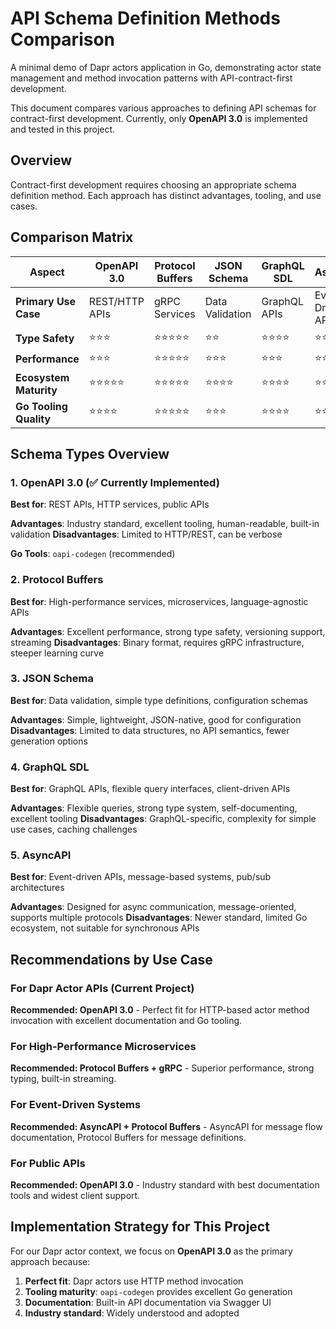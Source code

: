 # API Schema Definition Methods Comparison

A minimal demo of Dapr actors application in Go, demonstrating actor state management and method invocation patterns with API-contract-first development.

This document compares various approaches to defining API schemas for contract-first development. Currently, only **OpenAPI 3.0** is implemented and tested in this project.

## Overview

Contract-first development requires choosing an appropriate schema definition method. Each approach has distinct advantages, tooling, and use cases.

## Comparison Matrix

| Aspect | OpenAPI 3.0 | Protocol Buffers | JSON Schema | GraphQL SDL | AsyncAPI |
|--------|-------------|------------------|-------------|-------------|----------|
| **Primary Use Case** | REST/HTTP APIs | gRPC Services | Data Validation | GraphQL APIs | Event-Driven APIs |
| **Type Safety** | ⭐⭐⭐ | ⭐⭐⭐⭐⭐ | ⭐⭐ | ⭐⭐⭐⭐ | ⭐⭐ |
| **Performance** | ⭐⭐⭐ | ⭐⭐⭐⭐⭐ | ⭐⭐⭐ | ⭐⭐⭐ | ⭐⭐⭐ |
| **Ecosystem Maturity** | ⭐⭐⭐⭐⭐ | ⭐⭐⭐⭐⭐ | ⭐⭐⭐⭐ | ⭐⭐⭐⭐ | ⭐⭐⭐ |
| **Go Tooling Quality** | ⭐⭐⭐⭐ | ⭐⭐⭐⭐⭐ | ⭐⭐⭐ | ⭐⭐⭐⭐ | ⭐⭐ |

## Schema Types Overview

### 1. OpenAPI 3.0 (✅ Currently Implemented)

**Best for**: REST APIs, HTTP services, public APIs

**Advantages**: Industry standard, excellent tooling, human-readable, built-in validation
**Disadvantages**: Limited to HTTP/REST, can be verbose

**Go Tools**: `oapi-codegen` (recommended)

### 2. Protocol Buffers

**Best for**: High-performance services, microservices, language-agnostic APIs

**Advantages**: Excellent performance, strong type safety, versioning support, streaming
**Disadvantages**: Binary format, requires gRPC infrastructure, steeper learning curve

### 3. JSON Schema

**Best for**: Data validation, simple type definitions, configuration schemas

**Advantages**: Simple, lightweight, JSON-native, good for configuration
**Disadvantages**: Limited to data structures, no API semantics, fewer generation options

### 4. GraphQL SDL

**Best for**: GraphQL APIs, flexible query interfaces, client-driven APIs

**Advantages**: Flexible queries, strong type system, self-documenting, excellent tooling
**Disadvantages**: GraphQL-specific, complexity for simple use cases, caching challenges

### 5. AsyncAPI

**Best for**: Event-driven APIs, message-based systems, pub/sub architectures

**Advantages**: Designed for async communication, message-oriented, supports multiple protocols
**Disadvantages**: Newer standard, limited Go ecosystem, not suitable for synchronous APIs

## Recommendations by Use Case

### For Dapr Actor APIs (Current Project)
**Recommended: OpenAPI 3.0** - Perfect fit for HTTP-based actor method invocation with excellent documentation and Go tooling.

### For High-Performance Microservices
**Recommended: Protocol Buffers + gRPC** - Superior performance, strong typing, built-in streaming.

### For Event-Driven Systems
**Recommended: AsyncAPI + Protocol Buffers** - AsyncAPI for message flow documentation, Protocol Buffers for message definitions.

### For Public APIs
**Recommended: OpenAPI 3.0** - Industry standard with best documentation tools and widest client support.

## Implementation Strategy for This Project

For our Dapr actor context, we focus on **OpenAPI 3.0** as the primary approach because:

1. **Perfect fit**: Dapr actors use HTTP method invocation
2. **Tooling maturity**: `oapi-codegen` provides excellent Go generation
3. **Documentation**: Built-in API documentation via Swagger UI
4. **Industry standard**: Widely understood and adopted